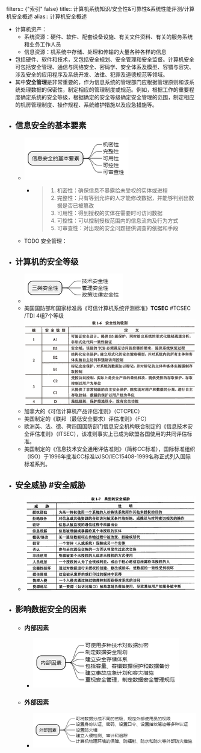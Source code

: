 filters:: {"索引" false}
title:: 计算机系统知识/安全性&可靠性&系统性能评测/计算机安全概述
alias:: 计算机安全概述

- 计算机资产：
	- 系统资源：硬件、软件、配套设备设施、有关文件资料、有关的服务系统和业务工作人员
	- 信息资源：机系统中存储、处理和传输的大量各种各样的信息
- 包括硬件、软件和技术，又包括安全规划、安全管理和安全监督。计算机安全可包括安全管理、通信与网络安全、密码学、安全体系及模型、容错与容灾、涉及安全的应用程序及系统开发、法律、犯罪及道德规范等领域。
- 其中**安全管理**是非常重要的，作为信息系统的管理部门应根据管理原则和该系统处理数据的保密性，制定相应的管理制度或规范。例如，根据工作的重要程度确定系统的安全等级，根据确定的安全等级确定安全管理的范围，制定相应的机房管理制度、操作规程、系统维护措施以及应急措施等。
- ## 信息安全的基本要素
	- ![image.png](../assets/image_1648892282905_0.png)
		- > 1. 机密性：确保信息不暴露给未受权的实体或进程
		  > 2. 完整性：只有等到允许的人才能修改数据，并能够判别出数据是否已被篡改
		  > 3. 可用性：得到授权的实体在需要时可访问数据
		  > 4. 可控性：可以控制授权范围内的信息流向及行为方式
		  > 5. 可审查性：对出现的安全问题提供调查的依据和手段
	- TODO 安全管理：
- ## 计算机的安全等级
	- ![image.png](../assets/image_1648892389842_0.png)
	- 美国国防部和国家标准局《可信计算机系统评测标准》**TCSEC** #TCSEC /TDI 4组7个等级
	  ![image.png](../assets/image_1648892437803_0.png)
	- 加拿大的《可信计算机产品评估准则》（CTCPEC）
	- 美国制定的《联邦（最低安全要求）评估准则》（FC）
	- 欧洲英、法、德、荷四国国防部门信息安全机构联合制定的《信息技术安全评估准则》（ITSEC），该准则事实上已成为欧盟各国使用的共同评估标准。
	- 美国制定的《信息技术安全通用评估准则》（简称CC标准），国际标准组织（ISO）于1996年批准CC标准以ISO/IEC15408-1999名称正式列入国际标准系列。
- ## 安全威胁 #安全威胁
	- ![image.png](../assets/image_1648892579711_0.png)
- ## 影响数据安全的因素
	- ### 内部因素
		- ![image.png](../assets/image_1648892686579_0.png)
	- ### 外部因素
		- ![image.png](../assets/image_1648892706774_0.png)